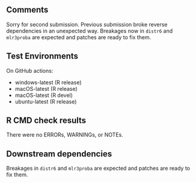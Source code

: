 ## Comments

Sorry for second submission. Previous submission broke reverse dependencies in an unexpected way. Breakages now in `distr6` and `mlr3proba` are expected and patches are ready to fix them.

## Test Environments

On GitHub actions:

* windows-latest (R release)
* macOS-latest (R release)
* macOS-latest (R devel)
* ubuntu-latest (R release)

## R CMD check results

There were no ERRORs, WARNINGs, or NOTEs.

## Downstream dependencies
 Breakages in `distr6` and `mlr3proba` are expected and patches are ready to fix them.
